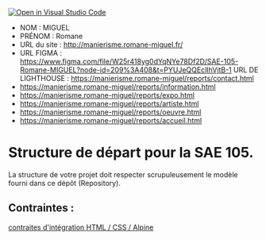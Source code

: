 [![Open in Visual Studio Code](https://classroom.github.com/assets/open-in-vscode-c66648af7eb3fe8bc4f294546bfd86ef473780cde1dea487d3c4ff354943c9ae.svg)](https://classroom.github.com/online_ide?assignment_repo_id=9701465&assignment_repo_type=AssignmentRepo)
- NOM : MIGUEL
- PRÉNOM : Romane
- URL du site : http://manierisme.romane-miguel.fr/
- URL FIGMA : https://www.figma.com/file/W25r418yg0dYqNYe78Df2D/SAE-105-Romane-MIGUEL?node-id=209%3A408&t=PYUJeQQEclIhVjtB-1
URL DE LIGHTHOUSE : https://manierisme.romane-miguel/reports/contact.html
- https://manierisme.romane-miguel/reports/information.html
- https://manierisme.romane-miguel/reports/expo.html
- https://manierisme.romane-miguel/reports/artiste.html
- https://manierisme.romane-miguel/reports/oeuvre.html 
- https://manierisme.romane-miguel/reports/accueil.html

# Structure de départ pour la SAE 105.

La structure de votre projet doit respecter scrupuleusement le modèle fourni dans ce dépôt (Repository).

## Contraintes :
[contraites d'intégration HTML / CSS / Alpine](https://moodle.univ-fcomte.fr/mod/page/view.php?id=645799)
